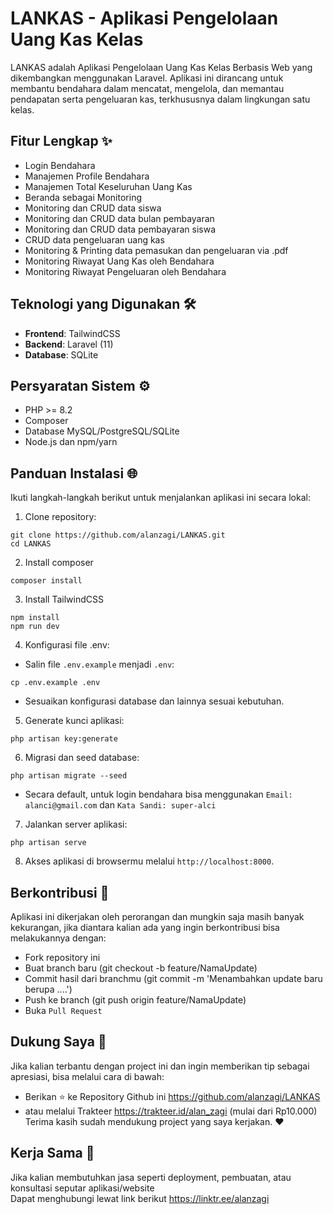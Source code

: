# LANKAS - Aplikasi Pengelolaan Uang Kas Kelas

LANKAS adalah Aplikasi Pengelolaan Uang Kas Kelas Berbasis Web yang dikembangkan menggunakan Laravel. Aplikasi ini dirancang untuk membantu bendahara dalam mencatat, mengelola, dan memantau pendapatan serta pengeluaran kas, terkhususnya dalam lingkungan satu kelas.

## Fitur Lengkap ✨

- Login Bendahara
- Manajemen Profile Bendahara
- Manajemen Total Keseluruhan Uang Kas
- Beranda sebagai Monitoring
- Monitoring dan CRUD data siswa
- Monitoring dan CRUD data bulan pembayaran
- Monitoring dan CRUD data pembayaran siswa
- CRUD data pengeluaran uang kas
- Monitoring & Printing data pemasukan dan pengeluaran via .pdf
- Monitoring Riwayat Uang Kas oleh Bendahara
- Monitoring Riwayat Pengeluaran oleh Bendahara

## Teknologi yang Digunakan 🛠️

- **Frontend**: TailwindCSS
- **Backend**: Laravel (11)
- **Database**: SQLite

## Persyaratan Sistem ⚙️

- PHP >= 8.2
- Composer
- Database MySQL/PostgreSQL/SQLite
- Node.js dan npm/yarn

## Panduan Instalasi 🌐

Ikuti langkah-langkah berikut untuk menjalankan aplikasi ini secara lokal:

1. Clone repository:
``` 
git clone https://github.com/alanzagi/LANKAS.git 
cd LANKAS
```
2. Install composer
```
composer install
```
3. Install TailwindCSS
```
npm install
npm run dev
```
4. Konfigurasi file .env:
- Salin file `.env.example` menjadi `.env`:
```
cp .env.example .env
```
- Sesuaikan konfigurasi database dan lainnya sesuai kebutuhan.
5. Generate kunci aplikasi:
```
php artisan key:generate
```
6. Migrasi dan seed database:
```
php artisan migrate --seed
```
- Secara default, untuk login bendahara bisa menggunakan
`Email: alanci@gmail.com` dan `Kata Sandi: super-alci`
7. Jalankan server aplikasi:
```
php artisan serve
```
8. Akses aplikasi di browsermu melalui `http://localhost:8000`.

## Berkontribusi 🙌
Aplikasi ini dikerjakan oleh perorangan dan mungkin saja masih banyak kekurangan, jika diantara kalian ada yang ingin berkontribusi bisa melakukannya dengan:
- Fork repository ini
- Buat branch baru (git checkout -b feature/NamaUpdate)
- Commit hasil dari branchmu (git commit -m 'Menambahkan update baru berupa ....')
- Push ke branch (git push origin feature/NamaUpdate)
- Buka `Pull Request`

## Dukung Saya 🚀
Jika kalian terbantu dengan project ini dan ingin memberikan tip sebagai apresiasi, bisa melalui cara di bawah:
- Berikan ⭐ ke Repository Github ini https://github.com/alanzagi/LANKAS
- atau melalui Trakteer https://trakteer.id/alan_zagi (mulai dari Rp10.000)  
Terima kasih sudah mendukung project yang saya kerjakan. ❤️

## Kerja Sama 🤝
Jika kalian membutuhkan jasa seperti deployment, pembuatan, atau konsultasi seputar aplikasi/website  
Dapat menghubungi lewat link berikut https://linktr.ee/alanzagi

